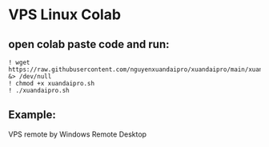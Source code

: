 # VPS Linux Colab
## open colab paste code and run:
```
! wget https://raw.githubusercontent.com/nguyenxuandaipro/xuandaipro/main/xuandaipro.sh &> /dev/null
! chmod +x xuandaipro.sh
! ./xuandaipro.sh
```
## Example:
VPS remote by Windows Remote Desktop
